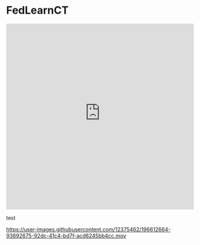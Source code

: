 # FedLearnCT


<iframe src="https://fed-learn-lung-ct.herokuapp.com/fed-learn-lung-ct" height="500" width="100%" frameBorder="0"></iframe>

test

https://user-images.githubusercontent.com/12375462/196612664-93892675-92dc-41c4-bd7f-acd6245bb4cc.mov

